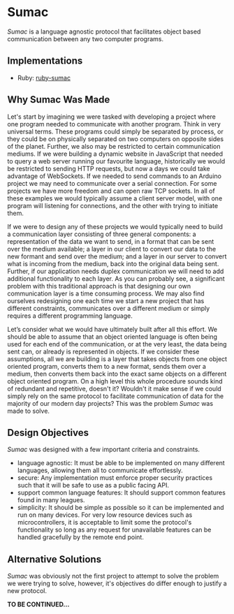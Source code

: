 # Sumac
*Sumac* is a language agnostic protocol that facilitates object based communication between any two computer programs.

## Implementations
* Ruby: [ruby-sumac](https://github.com/robfors/ruby-sumac)

## Why Sumac Was Made
Let's start by imagining we were tasked with developing a project where one program needed to communicate with another program. Think in very universal terms. These programs could simply be separated by process, or they could be on physically separated on two computers on opposite sides of the planet. Further, we also may be restricted to certain communication mediums. If we were building a dynamic website in JavaScript that needed to query a web server running our favourite language, historically we would be restricted to sending HTTP requests, but now a days we could take advantage of WebSockets. If we needed to send commands to an Arduino project we may need to communicate over a serial connection. For some projects we have more freedom and can open raw TCP sockets. In all of these examples we would typically assume a client server model, with one program will listening for connections, and the other with trying to initiate them.

If we were to design any of these projects we would typically need to build a communication layer consisting of three general components: a representation of the data we want to send, in a format that can be sent over the medium available; a layer in our client to convert our data to the new formant and send over the medium; and a layer in our server to convert what is incoming from the medium, back into the original data being sent. Further, if our application needs duplex communication we will need to add additional functionality to each layer. As you can probably see, a significant problem with this traditional approach is that designing our own communication layer is a time consuming process. We may also find ourselves redesigning one each time we start a new project that has different constraints, communicates over a different medium or simply requires a different programming language.

Let’s consider what we would have ultimately built after all this effort. We should be able to assume that an object oriented language is often being used for each end of the communication, or at the very least, the data being sent can, or already is represented in objects. If we consider these assumptions, all we are building is a layer that takes objects from one object oriented program, converts them to a new format, sends them over a medium, then converts them back into the exact same objects on a different object oriented program. On a high level this whole procedure sounds kind of redundant and repetitive, doesn't it? Wouldn't it make sense if we could simply rely on the same protocol to facilitate communication of data for the majority of our modern day projects? This was the problem *Sumac* was made to solve.

## Design Objectives
*Sumac* was designed with a few important criteria and constraints.
* language agnostic: It must be able to be implemented on many different languages, allowing them all to communicate effortlessly.
* secure: Any implementation must enforce proper security practices such that it will be safe to use as a public facing API.
* support common language features: It should support common features found in many leagues.
* simplicity: It should be simple as possible so it can be implemented and run on many devices. For very low resource devices such as microcontrollers, it is acceptable to limit some the protocol's functionality so long as any request for unavailable features can be handled gracefully by the remote end point.

## Alternative Solutions
*Sumac* was obviously not the first project to attempt to solve the problem we were trying to solve, however, it's objectives do differ enough to justify a new protocol.

**TO BE CONTINUED...**

